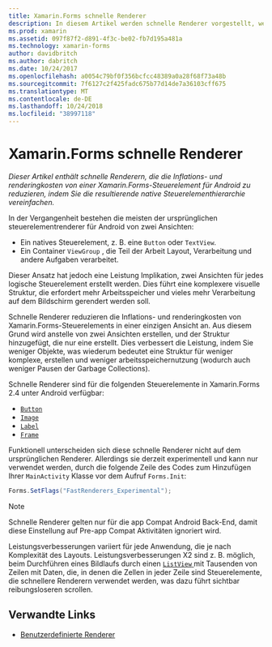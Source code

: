 ```yaml
---
title: Xamarin.Forms schnelle Renderer
description: In diesem Artikel werden schnelle Renderer vorgestellt, welche die Inflations- und Renderingkosten von Xamarin.Forms-Steuerelementen für Android reduzieren, indem Sie die resultierende native Steuerelementhierarchie vereinfachen.
ms.prod: xamarin
ms.assetid: 097f87f2-d891-4f3c-be02-fb7d195a481a
ms.technology: xamarin-forms
author: davidbritch
ms.author: dabritch
ms.date: 10/24/2017
ms.openlocfilehash: a0054c79bf0f356bcfcc48389a0a28f68f73a48b
ms.sourcegitcommit: 7f6127c2f425fadc675b77d14de7a36103cff675
ms.translationtype: MT
ms.contentlocale: de-DE
ms.lasthandoff: 10/24/2018
ms.locfileid: "38997118"
---
```

# <a name="xamarinforms-fast-renderers"></a>Xamarin.Forms schnelle Renderer

_Dieser Artikel enthält schnelle Renderern, die die Inflations- und renderingkosten von einer Xamarin.Forms-Steuerelement für Android zu reduzieren, indem Sie die resultierende native Steuerelementhierarchie vereinfachen._

In der Vergangenheit bestehen die meisten der ursprünglichen steuerelementrenderer für Android von zwei Ansichten:

- Ein natives Steuerelement, z. B. eine `Button` oder `TextView`.
- Ein Container `ViewGroup` , die Teil der Arbeit Layout, Verarbeitung und andere Aufgaben verarbeitet.

Dieser Ansatz hat jedoch eine Leistung Implikation, zwei Ansichten für jedes logische Steuerelement erstellt werden. Dies führt eine komplexere visuelle Struktur, die erfordert mehr Arbeitsspeicher und vieles mehr Verarbeitung auf dem Bildschirm gerendert werden soll.

Schnelle Renderer reduzieren die Inflations- und renderingkosten von Xamarin.Forms-Steuerelements in einer einzigen Ansicht an. Aus diesem Grund wird anstelle von zwei Ansichten erstellen, und der Struktur hinzugefügt, die nur eine erstellt. Dies verbessert die Leistung, indem Sie weniger Objekte, was wiederum bedeutet eine Struktur für weniger komplexe, erstellen und weniger arbeitsspeichernutzung (wodurch auch weniger Pausen der Garbage Collections).

Schnelle Renderer sind für die folgenden Steuerelemente in Xamarin.Forms 2.4 unter Android verfügbar:

- [`Button`](xref:Xamarin.Forms.Button)
- [`Image`](xref:Xamarin.Forms.Image)
- [`Label`](xref:Xamarin.Forms.Label)
- [`Frame`](xref:Xamarin.Forms.Frame)

Funktionell unterscheiden sich diese schnelle Renderer nicht auf dem ursprünglichen Renderer. Allerdings sie derzeit experimentell und kann nur verwendet werden, durch die folgende Zeile des Codes zum Hinzufügen Ihrer `MainActivity` Klasse vor dem Aufruf `Forms.Init`:

```csharp
Forms.SetFlags("FastRenderers_Experimental");
```

> [!NOTE]
> Schnelle Renderer gelten nur für die app Compat Android Back-End, damit diese Einstellung auf Pre-app Compat Aktivitäten ignoriert wird.

Leistungsverbesserungen variiert für jede Anwendung, die je nach Komplexität des Layouts. Leistungsverbesserungen X2 sind z. B. möglich, beim Durchführen eines Bildlaufs durch einen [ `ListView` ](xref:Xamarin.Forms.ListView) mit Tausenden von Zeilen mit Daten, die, in denen die Zellen in jeder Zeile sind Steuerelemente, die schnellere Renderern verwendet werden, was dazu führt sichtbar reibungsloseren scrollen.


## <a name="related-links"></a>Verwandte Links

- [Benutzerdefinierte Renderer](~/xamarin-forms/app-fundamentals/custom-renderer/index.md)

